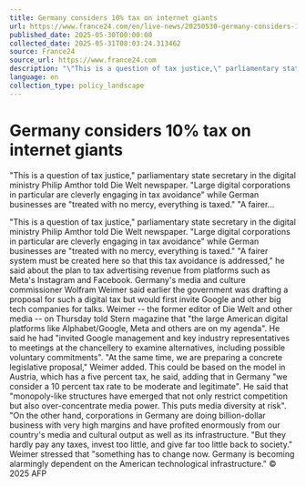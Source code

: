 ```yaml
---
title: Germany considers 10% tax on internet giants
url: https://www.france24.com/en/live-news/20250530-germany-considers-10-tax-on-internet-giants
published_date: 2025-05-30T00:00:00
collected_date: 2025-05-31T08:03:24.313462
source: France24
source_url: https://www.france24.com
description: "\"This is a question of tax justice,\" parliamentary state secretary in the digital ministry Philip Amthor told Die Welt newspaper. \"Large digital corporations in particular are cleverly engaging in tax avoidance\" while German businesses are \"treated with no mercy, everything is taxed.\" \"A fairer..."
language: en
collection_type: policy_landscape
---
```


# Germany considers 10% tax on internet giants

"This is a question of tax justice," parliamentary state secretary in the digital ministry Philip Amthor told Die Welt newspaper. "Large digital corporations in particular are cleverly engaging in tax avoidance" while German businesses are "treated with no mercy, everything is taxed." "A fairer...

"This is a question of tax justice," parliamentary state secretary in the digital ministry Philip Amthor told Die Welt newspaper. "Large digital corporations in particular are cleverly engaging in tax avoidance" while German businesses are "treated with no mercy, everything is taxed." "A fairer system must be created here so that this tax avoidance is addressed," he said about the plan to tax advertising revenue from platforms such as Meta's Instagram and Facebook. Germany's media and culture commissioner Wolfram Weimer said earlier the government was drafting a proposal for such a digital tax but would first invite Google and other big tech companies for talks. Weimer -- the former editor of Die Welt and other media -- on Thursday told Stern magazine that "the large American digital platforms like Alphabet/Google, Meta and others are on my agenda". He said he had "invited Google management and key industry representatives to meetings at the chancellery to examine alternatives, including possible voluntary commitments". "At the same time, we are preparing a concrete legislative proposal," Weimer added. This could be based on the model in Austria, which has a five percent tax, he said, adding that in Germany "we consider a 10 percent tax rate to be moderate and legitimate". He said that "monopoly-like structures have emerged that not only restrict competition but also over-concentrate media power. This puts media diversity at risk". "On the other hand, corporations in Germany are doing billion-dollar business with very high margins and have profited enormously from our country's media and cultural output as well as its infrastructure. "But they hardly pay any taxes, invest too little, and give far too little back to society." Weimer stressed that "something has to change now. Germany is becoming alarmingly dependent on the American technological infrastructure." 
 © 2025 AFP